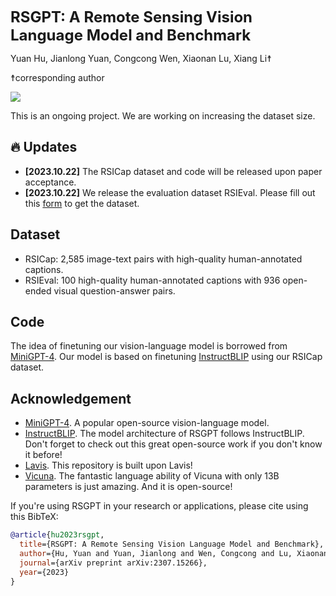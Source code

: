
<font size='5'>**RSGPT: A Remote Sensing Vision Language Model and Benchmark**</font>

Yuan Hu, Jianlong Yuan, Congcong Wen, Xiaonan Lu, Xiang Li☨

☨corresponding author

<!-- <a href='https://rsgpt.github.io'><img src='https://img.shields.io/badge/Project-Page-Green'></a>  -->
<a href='https://arxiv.org/abs/2307.15266'><img src='https://img.shields.io/badge/Paper-Arxiv-red'></a>

This is an ongoing project. We are working on increasing the dataset size.


## :fire: Updates
* **[2023.10.22]** The RSICap dataset and code will be released upon paper acceptance.
* **[2023.10.22]** We release the evaluation dataset RSIEval. Please fill out this [form](https://docs.google.com/forms/d/1h5ydiswunM_EMfZZtyJjNiTMpeOzRwooXh73AOqokzU/edit) to get the dataset.

## Dataset
* RSICap: 2,585 image-text pairs with high-quality human-annotated captions.
* RSIEval: 100 high-quality human-annotated captions with 936 open-ended visual question-answer pairs.

## Code
The idea of finetuning our vision-language model is borrowed from [MiniGPT-4](https://github.com/Vision-CAIR/MiniGPT-4).
Our model is based on finetuning [InstructBLIP](https://github.com/salesforce/LAVIS/blob/main/projects/instructblip/README.md) using our RSICap dataset.

## Acknowledgement
+ [MiniGPT-4](https://github.com/Vision-CAIR/MiniGPT-4). A popular open-source vision-language model.
+ [InstructBLIP](https://github.com/salesforce/LAVIS/blob/main/projects/instructblip/README.md). The model architecture of RSGPT follows InstructBLIP. Don't forget to check out this great open-source work if you don't know it before!
+ [Lavis](https://github.com/salesforce/LAVIS). This repository is built upon Lavis!
+ [Vicuna](https://github.com/lm-sys/FastChat). The fantastic language ability of Vicuna with only 13B parameters is just amazing. And it is open-source!


If you're using RSGPT in your research or applications, please cite using this BibTeX:

```bibtex
@article{hu2023rsgpt,
  title={RSGPT: A Remote Sensing Vision Language Model and Benchmark},
  author={Hu, Yuan and Yuan, Jianlong and Wen, Congcong and Lu, Xiaonan and Li, Xiang},
  journal={arXiv preprint arXiv:2307.15266},
  year={2023}
}
```

